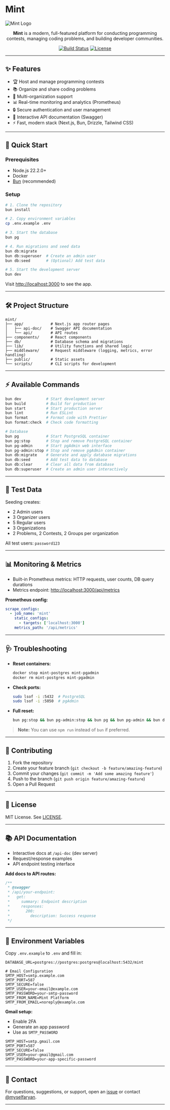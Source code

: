 # Mint

![Mint Logo](https://raw.githubusercontent.com/myselfaryan/Mint/main/public/image/logo.png)

<p align="center">
  <b>Mint</b> is a modern, full-featured platform for conducting programming contests, managing coding problems, and building developer communities.
</p>

<p align="center">
  <a href="https://github.com/myselfaryan/Mint/actions"><img src="https://img.shields.io/github/actions/workflow/status/myselfaryan/Mint/ci.yml?branch=main&style=flat-square" alt="Build Status"></a>
  <a href="https://github.com/myselfaryan/Mint/blob/main/LICENSE"><img src="https://img.shields.io/github/license/myselfaryan/Mint?style=flat-square" alt="License"></a>
</p>

---

## ✨ Features

- 🏆 Host and manage programming contests
- 📚 Organize and share coding problems
- 👥 Multi-organization support
- 📊 Real-time monitoring and analytics (Prometheus)
- 🔒 Secure authentication and user management
- 📝 Interactive API documentation (Swagger)
- ⚡ Fast, modern stack (Next.js, Bun, Drizzle, Tailwind CSS)

---

## 🚀 Quick Start

### Prerequisites
- Node.js 22.2.0+
- Docker
- [Bun](https://bun.sh) (recommended)

### Setup

```bash
# 1. Clone the repository
bun install

# 2. Copy environment variables
cp .env.example .env

# 3. Start the database
bun pg

# 4. Run migrations and seed data
bun db:migrate
bun db:superuser  # Create an admin user
bun db:seed       # (Optional) Add test data

# 5. Start the development server
bun dev
```

Visit [http://localhost:3000](http://localhost:3000) to see the app.

---

## 🛠️ Project Structure

```text
mint/
├── app/            # Next.js app router pages
│   ├── api-doc/    # Swagger API documentation
│   └── api/        # API routes
├── components/     # React components
├── db/             # Database schema and migrations
├── lib/            # Utility functions and shared logic
├── middleware/     # Request middleware (logging, metrics, error handling)
├── public/         # Static assets
└── scripts/        # CLI scripts for development
```

---

## ⚡ Available Commands

```bash
bun dev           # Start development server
bun build         # Build for production
bun start         # Start production server
bun lint          # Run ESLint
bun format        # Format code with Prettier
bun format:check  # Check code formatting

# Database
bun pg            # Start PostgreSQL container
bun pg:stop       # Stop and remove PostgreSQL container
bun pg-admin      # Start pgAdmin web interface
bun pg-admin:stop # Stop and remove pgAdmin container
bun db:migrate    # Generate and apply database migrations
bun db:seed       # Add test data to database
bun db:clear      # Clear all data from database
bun db:superuser  # Create an admin user interactively
```

---

## 🧪 Test Data

Seeding creates:
- 2 Admin users
- 3 Organizer users
- 5 Regular users
- 3 Organizations
- 2 Problems, 2 Contests, 2 Groups per organization

All test users: `password123`

---

## 📊 Monitoring & Metrics

- Built-in Prometheus metrics: HTTP requests, user counts, DB query durations
- Metrics endpoint: [http://localhost:3000/api/metrics](http://localhost:3000/api/metrics)

**Prometheus config:**
```yaml
scrape_configs:
  - job_name: 'mint'
    static_configs:
      - targets: ['localhost:3000']
    metrics_path: '/api/metrics'
```

---

## 🩺 Troubleshooting

- **Reset containers:**
  ```bash
  docker stop mint-postgres mint-pgadmin
  docker rm mint-postgres mint-pgadmin
  ```
- **Check ports:**
  ```bash
  sudo lsof -i :5432  # PostgreSQL
  sudo lsof -i :5050  # pgAdmin
  ```
- **Full reset:**
  ```bash
  bun pg:stop && bun pg-admin:stop && bun pg && bun pg-admin && bun db:clear && bun db:migrate && bun db:seed
  ```

> **Note:** You can use `npm run` instead of `bun` if preferred.

---

## 🤝 Contributing

1. Fork the repository
2. Create your feature branch (`git checkout -b feature/amazing-feature`)
3. Commit your changes (`git commit -m 'Add some amazing feature'`)
4. Push to the branch (`git push origin feature/amazing-feature`)
5. Open a Pull Request

---

## 📄 License

MIT License. See [LICENSE](LICENSE).

---

## 📚 API Documentation

- Interactive docs at `/api-doc` (dev server)
- Request/response examples
- API endpoint testing interface

**Add docs to API routes:**
```typescript
/**
 * @swagger
 * /api/your-endpoint:
 *   get:
 *     summary: Endpoint description
 *     responses:
 *       200:
 *         description: Success response
 */
```

---

## 🔑 Environment Variables

Copy `.env.example` to `.env` and fill in:

```env
DATABASE_URL=postgres://postgres:postgres@localhost:5432/mint

# Email Configuration
SMTP_HOST=smtp.example.com
SMTP_PORT=587
SMTP_SECURE=false
SMTP_USER=your-email@example.com
SMTP_PASSWORD=your-smtp-password
SMTP_FROM_NAME=Mint Platform
SMTP_FROM_EMAIL=noreply@example.com
```

**Gmail setup:**
- Enable 2FA
- Generate an app password
- Use as `SMTP_PASSWORD`

```env
SMTP_HOST=smtp.gmail.com
SMTP_PORT=587
SMTP_SECURE=false
SMTP_USER=your-gmail@gmail.com
SMTP_PASSWORD=your-app-specific-password
```

---

## 🙋 Contact

For questions, suggestions, or support, open an [issue](https://github.com/myselfaryan/Mint/issues) or contact [@myselfaryan](https://github.com/myselfaryan).

---

<!-- test ci deploy -->